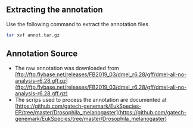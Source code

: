 ## Extracting the annotation

Use the following command to extract the annotation files

```bash
tar xvf annot.tar.gz
```

## Annotation Source

* The raw annotation was downloaded from [ftp://ftp.flybase.net/releases/FB2019_03/dmel_r6.28/gff/dmel-all-no-analysis-r6.28.gff.gz](ftp://ftp.flybase.net/releases/FB2019_03/dmel_r6.28/gff/dmel-all-no-analysis-r6.28.gff.gz)
* The scrips used to process the annotation are documented at [https://github.com/gatech-genemark/EukSpecies-EP/tree/master/Drosophila_melanogaster](https://github.com/gatech-genemark/EukSpecies/tree/master/Drosophila_melanogaster)

